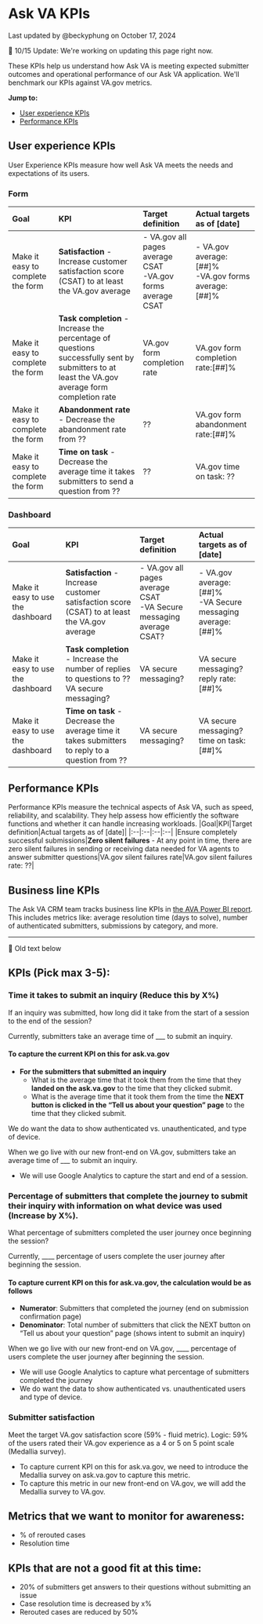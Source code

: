 # Ask VA KPIs
Last updated by @beckyphung on October 17, 2024

🚧 10/15 Update: We're working on updating this page right now.

These KPIs help us understand how Ask VA is meeting expected submitter outcomes and operational performance of our Ask VA application. We'll benchmark our KPIs against VA.gov metrics.

**Jump to:**
- [User experience KPIs](#user-experience-kpis)
- [Performance KPIs](#performance-kpis)

## User experience KPIs
User Experience KPIs measure how well Ask VA meets the needs and expectations of its users.

### Form

|Goal|KPI|Target definition|Actual targets as of [date]|
|:--|:--|:--|:--|
|Make it easy to complete the form|**Satisfaction** - Increase customer satisfaction score (CSAT) to at least the VA.gov average|- VA.gov all pages average CSAT<br>-VA.gov forms average CSAT|- VA.gov average: [##]%<br>-VA.gov forms average: [##]%|
|Make it easy to complete the form|**Task completion** - Increase the percentage of questions successfully sent by submitters to at least the VA.gov average form completion rate|VA.gov form completion rate|VA.gov form completion rate:[##]%|
|Make it easy to complete the form|**Abandonment rate** - Decrease the abandonment rate from ??|??|VA.gov form abandonment rate:[##]%|
|Make it easy to complete the form|**Time on task** - Decrease the average time it takes submitters to send a question from ??|??|VA.gov time on task: ??|

### Dashboard 

|Goal|KPI|Target definition|Actual targets as of [date]|
|:--|:--|:--|:--|
|Make it easy to use the dashboard|**Satisfaction** - Increase customer satisfaction score (CSAT) to at least the VA.gov average|- VA.gov all pages average CSAT<br>-VA Secure messaging average CSAT?|- VA.gov average: [##]%<br>-VA Secure messaging average: [##]%|
|Make it easy to use the dashboard|**Task completion** - Increase the number of replies to questions to ?? VA secure messaging?|VA secure messaging?|VA secure messaging? reply rate:[##]%|
|Make it easy to use the dashboard|**Time on task** - Decrease the average time it takes submitters to reply to a question from ??|VA secure messaging?|VA secure messaging? time on task:[##]%|

## Performance KPIs
Performance KPIs measure the technical aspects of Ask VA, such as speed, reliability, and scalability. They help assess how efficiently the software functions and whether it can handle increasing workloads.
|Goal|KPI|Target definition|Actual targets as of [date]|
|:--|:--|:--|:--|
|Ensure completely successful submissions|**Zero silent failures** - At any point in time, there are zero silent failures in sending or receiving data needed for VA agents to answer submitter questions|VA.gov silent failures rate|VA.gov silent failures rate: ??|

## Business line KPIs
The Ask VA CRM team tracks business line KPIs in [the AVA Power BI report](https://app.powerbigov.us/groups/me/reports/e895dbed-17f3-45d1-8219-2b3fe27b8b7e?ctid=e95f1b23-abaf-45ee-821d-b7ab251ab3bf&pbi_source=linkShare&bookmarkGuid=72bfed1d-0745-4452-a5e8-6a36551cb166). This includes metrics like: average resolution time (days to solve), number of authenticated submitters, submissions by category, and more.

----
🚧 Old text below

## KPIs (Pick max 3-5):

### Time it takes to submit an inquiry (Reduce this by X%)
If an inquiry was submitted, how long did it take from the start of a session to the end of the session?

Currently, submitters take an average time of ___ to submit an inquiry.

#### To capture the current KPI on this for ask.va.gov
- **For the submitters that submitted an inquiry**
  - What is the average time that it took them from the time that they **landed on the ask.va.gov** to the time that they clicked submit.
  - What is the average time that it took them from the time the **NEXT button is clicked in the “Tell us about your question” page** to the time that they clicked submit.

We do want the data to show authenticated vs. unauthenticated, and type of device. 

When we go live with our new front-end on VA.gov, submitters take an average time of ___ to submit an inquiry. 
- We will use Google Analytics to capture the start and end of a session.

### Percentage of submitters that complete the journey to submit their inquiry with information on what device was used (Increase by X%).
What percentage of submitters completed the user journey once beginning the session?

Currently, ____ percentage of users complete the user journey after beginning the session. 

#### To capture current KPI on this for ask.va.gov, the calculation would be as follows
- **Numerator**: Submitters that completed the journey (end on submission confirmation page)
- **Denominator**: Total number of submitters that click the NEXT button on “Tell us about your question” page (shows intent to submit an inquiry)

When we go live with our new front-end on VA.gov, ____ percentage of users complete the user journey after beginning the session. 
- We will use Google Analytics to capture what percentage of submitters completed the journey
- We do want the data to show authenticated vs. unauthenticated users and type of device. 


### Submitter satisfaction
Meet the target VA.gov satisfaction score (59% - fluid metric). Logic: 59% of the users rated their VA.gov experience as a 4 or 5 on 5 point scale (Medallia survey).

- To capture current KPI on this for ask.va.gov, we need to introduce the Medallia survey on ask.va.gov to capture this metric.
- To capture this metric in our new front-end on VA.gov, we will add the Medallia survey to VA.gov.

## Metrics that we want to monitor for awareness:
- % of rerouted cases
- Resolution time

## KPIs that are not a good fit at this time:
- 20% of submitters get answers to their questions without submitting an issue
- Case resolution time is decreased by x%
- Rerouted cases are reduced by 50%
